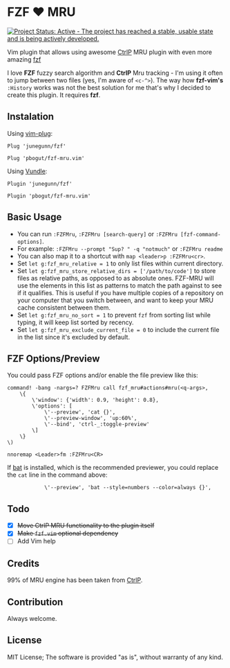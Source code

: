 # FZF :heart: MRU

[![Project Status: Active - The project has reached a stable, usable state and is being actively developed.](http://www.repostatus.org/badges/latest/active.svg)](http://www.repostatus.org/#active)

Vim plugin that allows using awesome [CtrlP](https://github.com/kien/ctrlp.vim)
MRU plugin with even more amazing [fzf](https://github.com/junegunn/fzf)

I love **FZF** fuzzy search algorithm and **CtrlP** Mru tracking - I'm using it
often to jump between two files (yes, I'm aware of `<c-^>`). The way how
**fzf-vim's** `:History` works was not the best solution for me that's why I
decided to create this plugin. It requires **fzf**.

## Instalation

Using [vim-plug](https://github.com/junegunn/vim-plug):

```vim
Plug 'junegunn/fzf'

Plug 'pbogut/fzf-mru.vim'
```

Using [Vundle](https://github.com/VundleVim/Vundle.vim):

```vim
Plugin 'junegunn/fzf'

Plugin 'pbogut/fzf-mru.vim'
```

## Basic Usage
- You can run `:FZFMru`, `:FZFMru [search-query]` or `:FZFMru [fzf-command-options]`.
- For example: `:FZFMru --prompt "Sup? " -q "notmuch"` or `:FZFMru readme`
- You can also map it to a shortcut with `map <leader>p :FZFMru<cr>`.
- Set `let g:fzf_mru_relative = 1` to only list files within current directory.
- Set `let g:fzf_mru_store_relative_dirs = ['/path/to/code']` to store files as
  relative paths, as opposed to as absolute ones.  FZF-MRU will use the elements
  in this list as patterns to match the path against to see if it qualifies.
  This is useful if you have multiple copies of a repository on your computer
  that you switch between, and want to keep your MRU cache consistent between
  them.
- Set `let g:fzf_mru_no_sort = 1` to prevent `fzf` from sorting list while typing, it will keep list sorted by recency.
- Set `let g:fzf_mru_exclude_current_file = 0` to include the current file in the list since it's excluded by default.

## FZF Options/Preview
You could pass FZF options and/or enable the file preview like this:
```vim
command! -bang -nargs=? FZFMru call fzf_mru#actions#mru(<q-args>,
    \{
        \'window': {'width': 0.9, 'height': 0.8},
        \'options': [
            \'--preview', 'cat {}',
            \'--preview-window', 'up:60%',
            \'--bind', 'ctrl-_:toggle-preview'
        \]
    \}
\)

nnoremap <Leader>fm :FZFMru<CR>
```

If [bat](https://github.com/sharkdp/bat) is installed, which is the recommended previewer, you could replace the `cat` line in the command above:
```vim
            \'--preview', 'bat --style=numbers --color=always {}',
```

## Todo
- [x] ~~Move CtrlP MRU functionality to the plugin itself~~
- [x] ~~Make `fzf.vim` optional dependency~~
- [ ] Add Vim help

## Credits

99% of MRU engine has been taken from [CtrlP](https://github.com/kien/ctrlp.vim).

## Contribution

Always welcome.

## License

MIT License;
The software is provided "as is", without warranty of any kind.
